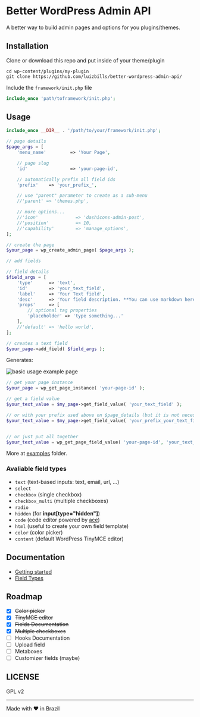 # Better WordPress Admin API

A better way to build admin pages and options for you plugins/themes.

## Installation

Clone or download this repo and put inside of your theme/plugin
```
cd wp-content/plugins/my-plugin
git clone https://github.com/luizbills/better-wordpress-admin-api/
```

Include the `framework/init.php` file
```php
include_once 'path/toframework/init.php';
```

## Usage

```php
include_once __DIR__ . '/path/to/your/framework/init.php';

// page details
$page_args = [
    'menu_name'         => 'Your Page',

    // page slug
    'id'                => 'your-page-id',

    // automatically prefix all field ids
    'prefix'    => 'your_prefix_',

    // use "parent" parameter to create as a sub-menu
    //'parent' => 'themes.php',

    // more options...
    //'icon'              => 'dashicons-admin-post',
    //'position'          => 10,
    //'capability'        => 'manage_options',
];

// create the page
$your_page = wp_create_admin_page( $page_args );

// add fields

// field details
$field_args = [
    'type'      => 'text',
    'id'        => 'your_text_field',
    'label'     => 'Your Text field',
    'desc'      => 'Your field description. **You can use markdown here**.',
    'props'     => [
        // optional tag properties
        'placeholder' => 'type something...'
    ],
    //'default' => 'hello world',
];

// creates a text field
$your_page->add_field( $field_args );
```

Generates:

![basic usage example page](docs/assets/page-usage-example.png)

```php
// get your page instance
$your_page = wp_get_page_instance( 'your-page-id' );

// get a field value
$your_text_value = $my_page->get_field_value( 'your_text_field' );

// or with your prefix used above on $page_details (but it is not necessary)
$your_text_value = $my_page->get_field_value( 'your_prefix_your_text_field' );


// or just put all together
$your_text_value = wp_get_page_field_value( 'your-page-id', 'your_text_field' );
```

More at [examples](/examples) folder.

### Avaliable field types

- `text` (text-based inputs: text, email, url, ...)
- `select`
- `checkbox` (single checkbox)
- `checkbox_multi` (multiple checkboxes)
- `radio`
- `hidden` (for **input[type="hidden"]**)
- `code` (code editor powered by [ace](https://ace.c9.io/))
- `html` (useful to create your own field template)
- `color` (color picker)
- `content` (default WordPress TinyMCE editor)

## Documentation

- [Getting started](docs/getting-started.md)
- [Field Types](docs/field-types.md)

## Roadmap

- [x] ~~Color picker~~
- [x] ~~TinyMCE editor~~
- [x] ~~Fields Documentation~~
- [x] ~~Multiple checkboxes~~
- [ ] Hooks Documentation
- [ ] Upload field
- [ ] Metaboxes
- [ ] Customizer fields (maybe)

## LICENSE

GPL v2

---

Made with ❤ in Brazil
